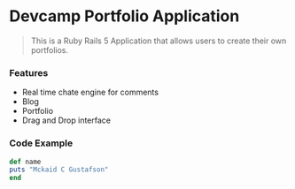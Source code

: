 # Devcamp Portfolio Application


> This is a Ruby Rails 5 Application that allows users to create their own portfolios.


### Features

- Real time chate engine for comments
- Blog
- Portfolio
- Drag and Drop interface

### Code Example

```ruby 
def name
puts "Mckaid C Gustafson"
end 
```